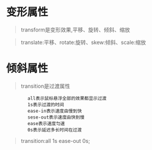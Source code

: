 # 变形属性
> transform是变形效果,平移、旋转、倾斜、缩放


> translate:平移、rotate:旋转、skew:倾斜、scale:缩放




# 倾斜属性
> transition是过渡属性


```
        all表示鼠标悬浮全部的效果都显示过渡
        1s表示过渡的时间
        ease-in表示速度由慢到快
		sese-out表示速度由快到慢
		ease表示速度匀速
        0s表示延迟多长时间在过渡
```


>transition:all 1s ease-out 0s;